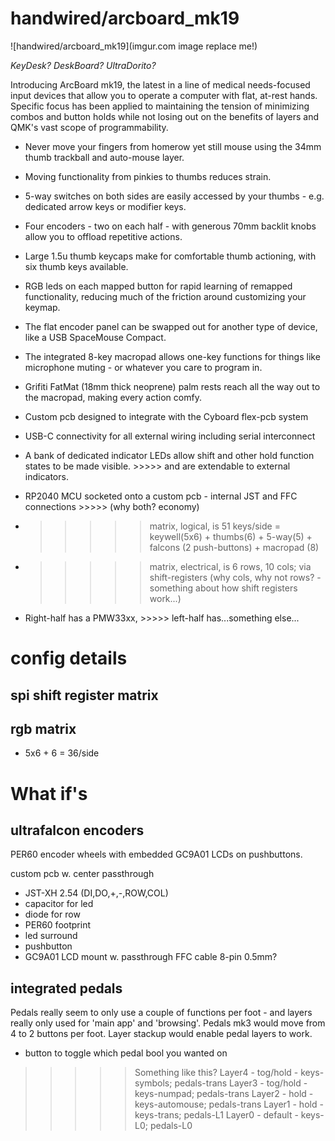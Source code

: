 # handwired/arcboard_mk19

![handwired/arcboard_mk19](imgur.com image replace me!)

*KeyDesk? DeskBoard? UltraDorito?*

Introducing ArcBoard mk19, the latest in a line of medical needs-focused input devices that allow you to operate a computer with flat, at-rest hands.
Specific focus has been applied to maintaining the tension of minimizing combos and button holds while not losing out on the benefits of layers and QMK's vast scope of programmability.

- Never move your fingers from homerow yet still mouse using the 34mm thumb trackball and auto-mouse layer.
- Moving functionality from pinkies to thumbs reduces strain.
- 5-way switches on both sides are easily accessed by your thumbs - e.g. dedicated arrow keys or modifier keys.
- Four encoders - two on each half - with generous 70mm backlit knobs allow you to offload repetitive actions.
- Large 1.5u thumb keycaps make for comfortable thumb actioning, with six thumb keys available.
- RGB leds on each mapped button for rapid learning of remapped functionality, reducing much of the friction around customizing your keymap.
- The flat encoder panel can be swapped out for another type of device, like a USB SpaceMouse Compact.
- The integrated 8-key macropad allows one-key functions for things like microphone muting - or whatever you care to program in. 
- Grifiti FatMat (18mm thick neoprene) palm rests reach all the way out to the macropad, making every action comfy.
- Custom pcb designed to integrate with the Cyboard flex-pcb system
- USB-C connectivity for all external wiring including serial interconnect

- A bank of dedicated indicator LEDs allow shift and other hold function states to be made visible. >>>>>  and are extendable to external indicators.
- RP2040 MCU socketed onto a custom pcb - internal JST and FFC connections >>>>> (why both? economy)
- >>>>> matrix, logical, is 51 keys/side = keywell(5x6) + thumbs(6) + 5-way(5) + falcons (2 push-buttons) + macropad (8)
- >>>>> matrix, electrical, is 6 rows, 10 cols; via shift-registers (why cols, why not rows? - something about how shift registers work...)
- Right-half has a PMW33xx, >>>>> left-half has...something else...


# config details
## spi shift register matrix


## rgb matrix
- 5x6 + 6 = 36/side

# What if's
## ultrafalcon encoders
PER60 encoder wheels with embedded GC9A01 LCDs on pushbuttons.

custom pcb w. center passthrough
- JST-XH 2.54 (DI,DO,+,-,ROW,COL)
- capacitor for led
- diode for row
- PER60 footprint
- led surround
- pushbutton
- GC9A01 LCD mount w. passthrough FFC cable 8-pin 0.5mm?

## integrated pedals
Pedals really seem to only use a couple of functions per foot - and layers really only used for 'main app' and 'browsing'.
Pedals mk3 would move from 4 to 2 buttons per foot.
Layer stackup would enable pedal layers to work.
- button to toggle which pedal bool you wanted on

>>>>> Something like this?
Layer4 - tog/hold - keys-symbols; pedals-trans
Layer3 - tog/hold - keys-numpad; pedals-trans
Layer2 - hold     - keys-automouse; pedals-trans
Layer1 - hold     - keys-trans; pedals-L1
Layer0 - default  - keys-L0; pedals-L0

